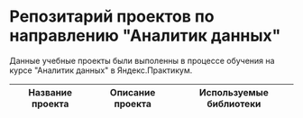 # Репозитарий проектов по направлению "Аналитик данных"

Данные учебные проекты были выполенны в процессе обучения на курсе "Аналитик данных" в Яндекс.Практикум.


|Название проекта                     |Описание проекта                     |Используемые библиотеки              |
|:-----------------------------------:|:-----------------------------------:|:-----------------------------------:|

